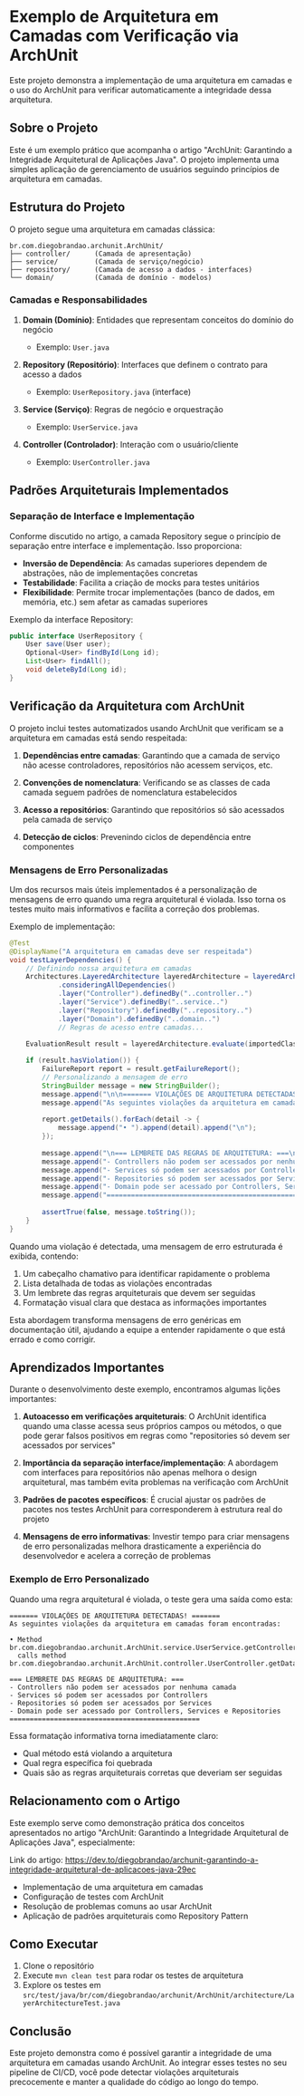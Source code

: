 # Exemplo de Arquitetura em Camadas com Verificação via ArchUnit

Este projeto demonstra a implementação de uma arquitetura em camadas e o uso do ArchUnit para verificar automaticamente a integridade dessa arquitetura.

## Sobre o Projeto

Este é um exemplo prático que acompanha o artigo "ArchUnit: Garantindo a Integridade Arquitetural de Aplicações Java". O projeto implementa uma simples aplicação de gerenciamento de usuários seguindo princípios de arquitetura em camadas.

## Estrutura do Projeto

O projeto segue uma arquitetura em camadas clássica:

```
br.com.diegobrandao.archunit.ArchUnit/
├── controller/      (Camada de apresentação)
├── service/         (Camada de serviço/negócio)
├── repository/      (Camada de acesso a dados - interfaces)  
└── domain/          (Camada de domínio - modelos)
```

### Camadas e Responsabilidades

1. **Domain (Domínio)**: Entidades que representam conceitos do domínio do negócio
   - Exemplo: `User.java`

2. **Repository (Repositório)**: Interfaces que definem o contrato para acesso a dados
   - Exemplo: `UserRepository.java` (interface)   

3. **Service (Serviço)**: Regras de negócio e orquestração
   - Exemplo: `UserService.java`

4. **Controller (Controlador)**: Interação com o usuário/cliente
   - Exemplo: `UserController.java`

## Padrões Arquiteturais Implementados

### Separação de Interface e Implementação

Conforme discutido no artigo, a camada Repository segue o princípio de separação entre interface e implementação. Isso proporciona:

- **Inversão de Dependência**: As camadas superiores dependem de abstrações, não de implementações concretas
- **Testabilidade**: Facilita a criação de mocks para testes unitários
- **Flexibilidade**: Permite trocar implementações (banco de dados, em memória, etc.) sem afetar as camadas superiores

Exemplo da interface Repository:

```java
public interface UserRepository {
    User save(User user);
    Optional<User> findById(Long id);
    List<User> findAll();
    void deleteById(Long id);
}
```

## Verificação da Arquitetura com ArchUnit

O projeto inclui testes automatizados usando ArchUnit que verificam se a arquitetura em camadas está sendo respeitada:

1. **Dependências entre camadas**: Garantindo que a camada de serviço não acesse controladores, repositórios não acessem serviços, etc.

2. **Convenções de nomenclatura**: Verificando se as classes de cada camada seguem padrões de nomenclatura estabelecidos

3. **Acesso a repositórios**: Garantindo que repositórios só são acessados pela camada de serviço

4. **Detecção de ciclos**: Prevenindo ciclos de dependência entre componentes

### Mensagens de Erro Personalizadas

Um dos recursos mais úteis implementados é a personalização de mensagens de erro quando uma regra arquitetural é violada. Isso torna os testes muito mais informativos e facilita a correção dos problemas.

Exemplo de implementação:

```java
@Test
@DisplayName("A arquitetura em camadas deve ser respeitada")
void testLayerDependencies() {
    // Definindo nossa arquitetura em camadas
    Architectures.LayeredArchitecture layeredArchitecture = layeredArchitecture()
            .consideringAllDependencies()
            .layer("Controller").definedBy("..controller..")
            .layer("Service").definedBy("..service..")
            .layer("Repository").definedBy("..repository..")
            .layer("Domain").definedBy("..domain..")
            // Regras de acesso entre camadas...

    EvaluationResult result = layeredArchitecture.evaluate(importedClasses);
    
    if (result.hasViolation()) {
        FailureReport report = result.getFailureReport();
        // Personalizando a mensagem de erro
        StringBuilder message = new StringBuilder();
        message.append("\n\n======= VIOLAÇÕES DE ARQUITETURA DETECTADAS! =======\n");
        message.append("As seguintes violações da arquitetura em camadas foram encontradas:\n\n");
        
        report.getDetails().forEach(detail -> {
            message.append("• ").append(detail).append("\n");
        });
        
        message.append("\n=== LEMBRETE DAS REGRAS DE ARQUITETURA: ===\n");
        message.append("- Controllers não podem ser acessados por nenhuma camada\n");
        message.append("- Services só podem ser acessados por Controllers\n");
        message.append("- Repositories só podem ser acessados por Services\n");
        message.append("- Domain pode ser acessado por Controllers, Services e Repositories\n");
        message.append("===============================================\n");
        
        assertTrue(false, message.toString());
    }
}
```

Quando uma violação é detectada, uma mensagem de erro estruturada é exibida, contendo:

1. Um cabeçalho chamativo para identificar rapidamente o problema
2. Lista detalhada de todas as violações encontradas
3. Um lembrete das regras arquiteturais que devem ser seguidas
4. Formatação visual clara que destaca as informações importantes

Esta abordagem transforma mensagens de erro genéricas em documentação útil, ajudando a equipe a entender rapidamente o que está errado e como corrigir.

## Aprendizados Importantes

Durante o desenvolvimento deste exemplo, encontramos algumas lições importantes:

1. **Autoacesso em verificações arquiteturais**: O ArchUnit identifica quando uma classe acessa seus próprios campos ou métodos, o que pode gerar falsos positivos em regras como "repositories só devem ser acessados por services"

2. **Importância da separação interface/implementação**: A abordagem com interfaces para repositórios não apenas melhora o design arquitetural, mas também evita problemas na verificação com ArchUnit

3. **Padrões de pacotes específicos**: É crucial ajustar os padrões de pacotes nos testes ArchUnit para corresponderem à estrutura real do projeto

4. **Mensagens de erro informativas**: Investir tempo para criar mensagens de erro personalizadas melhora drasticamente a experiência do desenvolvedor e acelera a correção de problemas

### Exemplo de Erro Personalizado

Quando uma regra arquitetural é violada, o teste gera uma saída como esta:

```
======= VIOLAÇÕES DE ARQUITETURA DETECTADAS! =======
As seguintes violações da arquitetura em camadas foram encontradas:

• Method br.com.diegobrandao.archunit.ArchUnit.service.UserService.getControllerData() 
  calls method br.com.diegobrandao.archunit.ArchUnit.controller.UserController.getData()

=== LEMBRETE DAS REGRAS DE ARQUITETURA: ===
- Controllers não podem ser acessados por nenhuma camada
- Services só podem ser acessados por Controllers
- Repositories só podem ser acessados por Services
- Domain pode ser acessado por Controllers, Services e Repositories
===============================================
```

Essa formatação informativa torna imediatamente claro:
- Qual método está violando a arquitetura
- Qual regra específica foi quebrada
- Quais são as regras arquiteturais corretas que deveriam ser seguidas

## Relacionamento com o Artigo

Este exemplo serve como demonstração prática dos conceitos apresentados no artigo "ArchUnit: Garantindo a Integridade Arquitetural de Aplicações Java", especialmente: 

Link do artigo: https://dev.to/diegobrandao/archunit-garantindo-a-integridade-arquitetural-de-aplicacoes-java-29ec

- Implementação de uma arquitetura em camadas
- Configuração de testes com ArchUnit
- Resolução de problemas comuns ao usar ArchUnit
- Aplicação de padrões arquiteturais como Repository Pattern

## Como Executar

1. Clone o repositório
2. Execute `mvn clean test` para rodar os testes de arquitetura
3. Explore os testes em `src/test/java/br/com/diegobrandao/archunit/ArchUnit/architecture/LayerArchitectureTest.java`

## Conclusão

Este projeto demonstra como é possível garantir a integridade de uma arquitetura em camadas usando ArchUnit. Ao integrar esses testes no seu pipeline de CI/CD, você pode detectar violações arquiteturais precocemente e manter a qualidade do código ao longo do tempo.
